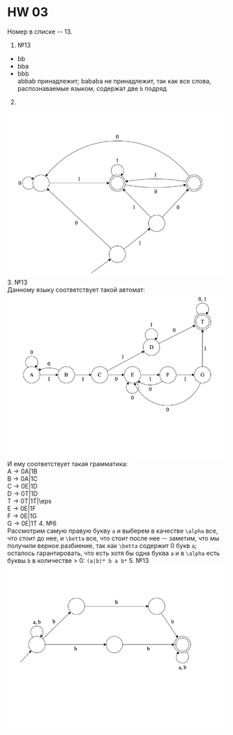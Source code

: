 # HW 03

Номер в списке -- 13.

1. №13 <br>
- bb
- bba
- bbb <br>
abbab принадлежит; bababa не принадлежит, так как все слова, распознаваемые языком, содержат две `b` подряд
2. <br>
![](img/img3.png)
3. №13 <br>
Данному языку соответствует такой автомат: 
![](img/img2.png) 
И ему соответствует такая грамматика: <br>
A -> 0A|1B <br>
B -> 0A|1C <br>
C -> 0E|1D <br>
D -> 0T|1D <br>
T -> 0T|1T|\eps <br>
E -> 0E|1F <br>
F -> 0E|1G <br>
G -> 0E|1T
4. №6 <br> 
Рассмотрим самую правую букву `a` и выберем в качестве `\alpha` все, что стоит до нее, и `\betta` все,
что стоит после нее -- заметим, что мы получили верное разбиение, так как `\betta` содержит 0 букв `a`;  
осталось гарантировать, что есть хотя бы одна буква `a` и в `\alpha` есть буквы `b` в количестве > 0:
`(a|b)* b a b*`
5. №13
![](img/img1.png)
